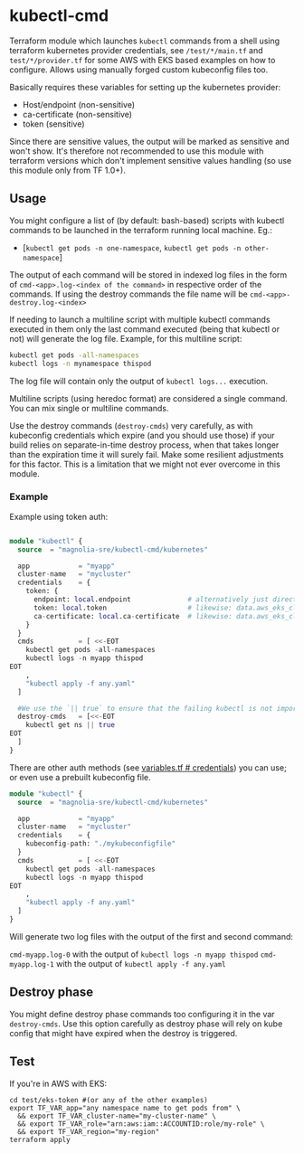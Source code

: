 # kubectl-cmd

Terraform module which launches `kubectl` commands from a shell using terraform kubernetes provider credentials, see `/test/*/main.tf` and `test/*/provider.tf` for some AWS with EKS based examples on how to configure. Allows using manually forged custom kubeconfig files too.

Basically requires these variables for setting up the kubernetes provider:

- Host/endpoint (non-sensitive)
- ca-certificate (non-sensitive)
- token (sensitive)

Since there are sensitive values, the output will be marked as sensitive and won't show. It's therefore not recommended to use this module with terraform versions which don't implement sensitive values handling (so use this module only from TF 1.0+).

## Usage

You might configure a list of (by default: bash-based) scripts with kubectl commands to be launched in the terraform running local machine. Eg.:

- [`kubectl get pods -n one-namespace`, `kubectl get pods -n other-namespace`]

The output of each command will be stored in indexed log files in the form of `cmd-<app>.log-<index of the command>` in respective order of the commands. If using the destroy commands the file name will be `cmd-<app>-destroy.log-<index>`

If needing to launch a multiline script with multiple kubectl commands executed in them only the last command executed (being that kubectl or not) will generate the log file. Example, for this multiline script:

```bash
kubectl get pods -all-namespaces
kubectl logs -n mynamespace thispod 
```
The log file will contain only the output of `kubectl logs...` execution.

Multiline scripts (using heredoc format) are considered a single command. You can mix single or multiline commands.

Use the destroy commands (`destroy-cmds`) very carefully, as with kubeconfig credentials which expire (and you should use those) if your build relies on separate-in-time destroy process, when that takes longer than the expiration time it will surely fail. Make some resilient adjustments for this factor. This is a limitation that we might not ever overcome in this module.

### Example

Example using token auth:

```terraform

module "kubectl" {
  source  = "magnolia-sre/kubectl-cmd/kubernetes"

  app            = "myapp"
  cluster-name   = "mycluster"
  credentials    = {
    token: {
      endpoint: local.endpoint              # alternatively just directly from provider definition: data.aws_eks_cluster.cluster.endpoint 
      token: local.token                    # likewise: data.aws_eks_cluster_auth.cluster.token
      ca-certificate: local.ca-certificate  # likewise: data.aws_eks_cluster.cluster.certificate_authority.0.data
    }
  }
  cmds           = [ <<-EOT
    kubectl get pods -all-namespaces
    kubectl logs -n myapp thispod 
EOT
    ,
    "kubectl apply -f any.yaml"
  ]

  #We use the `|| true` to ensure that the failing kubectl is not important if it fails.
  destroy-cmds   = [<<-EOT
    kubectl get ns || true 
EOT
  ]
}
```

There are other auth methods (see [variables.tf # credentials](variables.tf)) you can use; or even use a prebuilt kubeconfig file.

```terraform
module "kubectl" {
  source  = "magnolia-sre/kubectl-cmd/kubernetes"

  app            = "myapp"
  cluster-name   = "mycluster"
  credentials    = {
    kubeconfig-path: "./mykubeconfigfile"
  }
  cmds           = [ <<-EOT
    kubectl get pods -all-namespaces
    kubectl logs -n myapp thispod 
EOT
    ,
    "kubectl apply -f any.yaml"
  ]
}
```

Will generate two log files with the output of the first and second command:

`cmd-myapp.log-0` with the output of `kubectl logs -n myapp thispod`
`cmd-myapp.log-1` with the output of `kubectl apply -f any.yaml`

## Destroy phase

You might define destroy phase commands too configuring it in the var `destroy-cmds`. Use this option carefully as destroy phase will rely on kube config that might have expired when the destroy is triggered.

## Test

If you're in AWS with EKS:

```shell
cd test/eks-token #(or any of the other examples)
export TF_VAR_app="any namespace name to get pods from" \
  && export TF_VAR_cluster-name="my-cluster-name" \
  && export TF_VAR_role="arn:aws:iam::ACCOUNTID:role/my-role" \
  && export TF_VAR_region="my-region"
terraform apply
```
